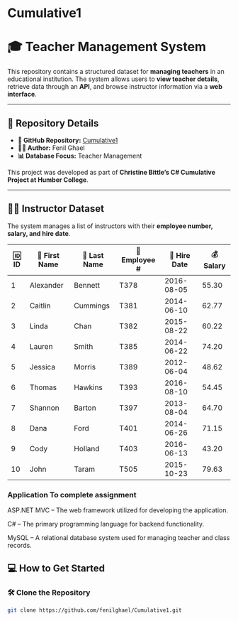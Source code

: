 # Cumulative1

# 🎓 **Teacher Management System**  

This repository contains a structured dataset for **managing teachers** in an educational institution. The system allows users to **view teacher details**, retrieve data through an **API**, and browse instructor information via a **web interface**.  

---

## 📂 **Repository Details**  

- **🔗 GitHub Repository:** [Cumulative1](https://github.com/fenilghael/Cumulative1.git)  
- **👨‍💻 Author:** Fenil Ghael  
- **📊 Database Focus:** Teacher Management  

This project was developed as part of **Christine Bittle’s C# Cumulative Project at Humber College**.  

---

## 👨‍🏫 **Instructor Dataset**  

The system manages a list of instructors with their **employee number, salary, and hire date**.  

| 🆔 ID | 👤 First Name | 👤 Last Name | 🏢 Employee # | 📅 Hire Date | 💰 Salary |
|------|-------------|------------|------------|------------|--------|
| 1    | Alexander  | Bennett    | T378       | 2016-08-05 | 55.30  |
| 2    | Caitlin    | Cummings   | T381       | 2014-06-10 | 62.77  |
| 3    | Linda      | Chan       | T382       | 2015-08-22 | 60.22  |
| 4    | Lauren     | Smith      | T385       | 2014-06-22 | 74.20  |
| 5    | Jessica    | Morris     | T389       | 2012-06-04 | 48.62  |
| 6    | Thomas     | Hawkins    | T393       | 2016-08-10 | 54.45  |
| 7    | Shannon    | Barton     | T397       | 2013-08-04 | 64.70  |
| 8    | Dana       | Ford       | T401       | 2014-06-26 | 71.15  |
| 9    | Cody       | Holland    | T403       | 2016-06-13 | 43.20  |
| 10   | John       | Taram      | T505       | 2015-10-23 | 79.63  |

### Application To complete assignment
ASP.NET MVC – The web framework utilized for developing the application.

C# – The primary programming language for backend functionality.

MySQL – A relational database system used for managing teacher and class records.

## 💻 **How to Get Started**  

### 🛠️ Clone the Repository  
```sh
git clone https://github.com/fenilghael/Cumulative1.git
```
